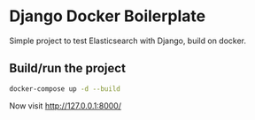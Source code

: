# Django Docker Boilerplate

Simple project to test Elasticsearch with Django, build on docker.

## Build/run the project

```bash
docker-compose up -d --build
```

Now visit http://127.0.0.1:8000/ 
